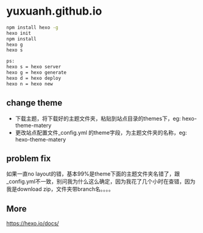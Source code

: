 # yuxuanh.github.io

```cmd
npm install hexo -g
hexo init
npm install
hexo g
hexo s

ps:
hexo s = hexo server
hexo g = hexo generate
hexo d = hexo deploy
hexo n = hexo new
```

## change theme
- 下载主题，将下载好的主题文件夹，粘贴到站点目录的themes下，eg: hexo-theme-matery
- 更改站点配置文件_config.yml 的theme字段，为主题文件夹的名称，eg: hexo-theme-matery
  
## problem fix
  如果一直no layout的错，基本99%是theme下面的主题文件夹名错了，跟_config.yml不一致，别问我为什么这么确定，因为我花了几个小时在查错，因为我是download zip，文件夹带branch名。。。。
  
## More
https://hexo.io/docs/